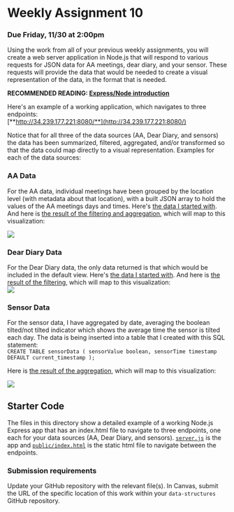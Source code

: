 # Weekly Assignment 10

### Due Friday, 11/30 at 2:00pm

Using the work from all of your previous weekly assignments, you will create a web server application in Node.js that will respond to various requests for JSON data for AA meetings, dear diary, and your sensor. These requests will provide the data that would be needed to create a visual representation of the data, in the format that is needed. 

**RECOMMENDED READING: [Express/Node introduction](https://developer.mozilla.org/en-US/docs/Learn/Server-side/Express_Nodejs/Introduction)**  

Here's an example of a working application, which navigates to three endpoints:  
[**http://34.239.177.221:8080/**](http://34.239.177.221:8080/)

Notice that for all three of the data sources (AA, Dear Diary, and sensors) the data has been summarized, filtered, aggregated, and/or transformed so that the data could map directly to a visual representation. Examples for each of the data sources: 

### AA Data

For the AA data, individual meetings have been grouped by the location level (with metadata about that location), with a built JSON array to hold the values of the AA meetings days and times. Here's [the data I started with](https://github.com/visualizedata/data-structures/tree/master/assignments/weekly_assignment_06/data). And here is [the result of the filtering and aggregation](http://34.239.177.221:8080/aameetings), which will map to this visualization:  

![](https://github.com/visualizedata/data-structures/raw/master/assignments/resources/aasketch.jpg)

### Dear Diary Data

For the Dear Diary data, the only data returned is that which would be included in the default view. Here's [the data I started with](https://github.com/visualizedata/data-structures/blob/master/assignments/weekly_assignment_06/addToDynamo.js). And here is [the result of the filtering](http://34.239.177.221:8080/deardiary), which will map to this visualization:  
![](https://github.com/visualizedata/data-structures/raw/master/assignments/resources/deardiarysketch.jpeg)

### Sensor Data

For the sensor data, I have aggregated by date, averaging the boolean tilted/not tilted indicator which shows the average time the sensor is tilted each day. The data is being inserted into a table that I created with this SQL statement:  
`CREATE TABLE sensorData ( sensorValue boolean, sensorTime timestamp DEFAULT current_timestamp );`

Here is [the result of the aggregation](http://34.239.177.221:8080/sensor), which will map to this visualization: 

![](https://github.com/visualizedata/data-structures/raw/master/assignments/resources/tiltsketch.jpeg)

## Starter Code

The files in this directory show a detailed example of a working Node.js Express app that has an index.html file to navigate to three endpoints, one each for your data sources (AA, Dear Diary, and sensors). [`server.js`](https://github.com/visualizedata/data-structures/blob/master/assignments/weekly_assignment_10/server.js) is the app and [`public/index.html`](https://github.com/visualizedata/data-structures/blob/master/assignments/weekly_assignment_10/public/index.html) is the static html file to navigate between the endpoints. 

### Submission requirements

Update your GitHub repository with the relevant file(s). In Canvas, submit the URL of the specific location of this work within your `data-structures` GitHub repository. 
